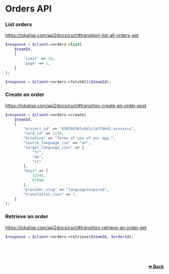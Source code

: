 # Orders API

### List orders
https://lokalise.com/api2docs/curl/#transition-list-all-orders-get

```php
$response = $client->orders->list(
    $teamId,
    [
        'limit' => 20,
        'page' => 1,
    ]
);
```

```php
$response = $client->orders->fetchAll($teamId);
```

### Create an order
https://lokalise.com/api2docs/curl/#transition-create-an-order-post

```php
$response = $client->orders->create(
    $teamId,
    [
        "project_id" => "650194365c6d1c1a3f4641.xxxxxxxx",
        "card_id" => 1234,
        "briefing" => "Terms of use of our app.",
        "source_language_iso" => "en",
        "target_language_isos" => [
            "fr", 
            "de", 
            "it"
        ],
        "keys" => [
            12345, 
            67890
        ],
        "provider_slug" => "languageinspired",
        "translation_tier" => 1,
    ]
);
```


### Retrieve an order
https://lokalise.com/api2docs/curl/#transition-retrieve-an-order-get

```php
$response = $client->orders->retrieve($teamId, $orderId);
```


<br/><br/><br/>
<div align='right'>
    <b><a href='/README.md#request'>⇚ Back</a></b>
</div>
<br/>
